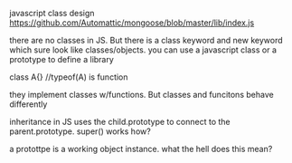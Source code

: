 javascript class design
https://github.com/Automattic/mongoose/blob/master/lib/index.js


there are no classes in JS. But there is a class keyword and
new keyword which sure look like classes/objects. 
you can use a javascript class or a prototype to define a library

class A{} //typeof(A) is function

they implement classes w/functions. But classes and funcitons
behave differently

inheritance in JS uses the child.prototype to connect to the
parent.prototype. super() works how? 

a protottpe is a working object instance. what the hell does 
this mean?

